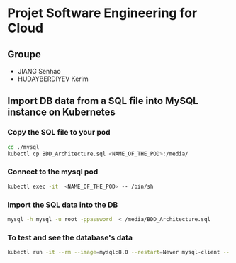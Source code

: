 # Projet Software Engineering for Cloud
## Groupe
- JIANG Senhao
- HUDAYBERDIYEV Kerim

## Import DB data from a SQL file into MySQL instance on Kubernetes

### Copy the SQL file to your pod
```bash
cd ./mysql
kubectl cp BDD_Architecture.sql <NAME_OF_THE_POD>:/media/
```

### Connect to the mysql pod
```bash
kubectl exec -it  <NAME_OF_THE_POD> -- /bin/sh
```

### Import the SQL data into the DB
```bash
mysql -h mysql -u root -ppassword  < /media/BDD_Architecture.sql
```

### To test and see the database's data
```bash
kubectl run -it --rm --image=mysql:8.0 --restart=Never mysql-client -- mysql -h mysql --password="password"
```
